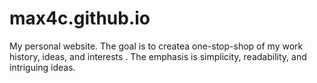 # max4c.github.io
My personal website. The goal is to createa one-stop-shop of my work history, ideas, and interests .
The emphasis is simplicity, readability, and intriguing ideas.

